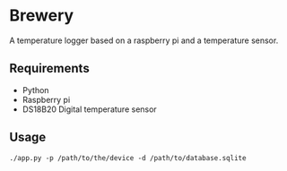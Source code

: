# Brewery

A temperature logger based on a raspberry pi and a temperature sensor.

## Requirements

 - Python
 - Raspberry pi
 - DS18B20 Digital temperature sensor

## Usage

    ./app.py -p /path/to/the/device -d /path/to/database.sqlite

